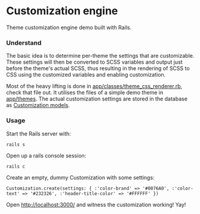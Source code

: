 Customization engine
====================

Theme customization engine demo built with Rails.


### Understand

The basic idea is to determine per-theme the settings that are customizable. These settings will then be converted to SCSS variables and output just before the theme's actual SCSS, thus resulting in the rendering of SCSS to CSS using the customized variables and enabling customization.

Most of the heavy lifting is done in [app/classes/theme_css_renderer.rb](https://github.com/Darep/customization-engine/blob/master/app/classes/theme_css_renderer.rb), check that file out. It utilises the files of a simple demo theme in [app/themes](https://github.com/Darep/customization-engine/tree/master/app/themes). The actual customization settings are stored in the database as [Customization models](https://github.com/Darep/customization-engine/blob/master/app/models/customization.rb).


### Usage

Start the Rails server with:

    rails s

Open up a rails console session:

    rails c

Create an empty, dummy Customization with some settings:

    Customization.create(settings: { :'color-brand' => '#0076A0', :'color-text' => '#232326', :'header-title-color' => '#FFFFFF' })

Open [http://localhost:3000/](http://localhost:3000/) and witness the customization working! Yay!
